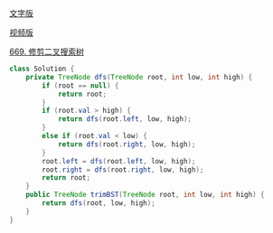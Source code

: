 [文字版](https://programmercarl.com/0669.%E4%BF%AE%E5%89%AA%E4%BA%8C%E5%8F%89%E6%90%9C%E7%B4%A2%E6%A0%91.html)

[视频版](https://www.bilibili.com/video/BV17P41177ud)

[669. 修剪二叉搜索树](https://leetcode.cn/problems/trim-a-binary-search-tree)

```Java
class Solution {
    private TreeNode dfs(TreeNode root, int low, int high) {
        if (root == null) {
            return root;
        }
        if (root.val > high) {
            return dfs(root.left, low, high);
        }
        else if (root.val < low) {
            return dfs(root.right, low, high);
        }
        root.left = dfs(root.left, low, high);
        root.right = dfs(root.right, low, high);
        return root;
    }
    public TreeNode trimBST(TreeNode root, int low, int high) {
        return dfs(root, low, high);
    }
}
```